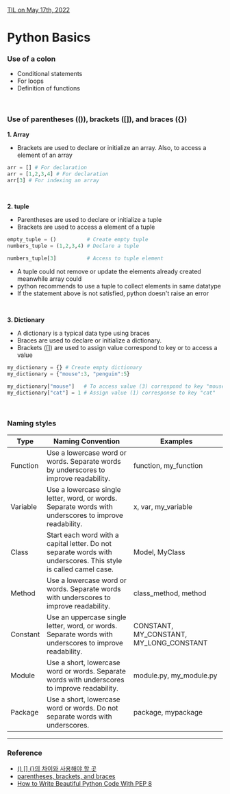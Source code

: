 [TIL on May 17th, 2022](../../TIL/2022/05/05-17-2022.md)
# **Python Basics**

### Use of a colon
- Conditional statements
- For loops
- Definition of functions

<br>

### Use of parentheses (()), brackets ([]), and braces ({})
**1. Array**
- Brackets are used to declare or initialize an array. Also, to access a element of an array

```python
arr = [] # For declaration
arr = [1,2,3,4] # For declaration
arr[3] # For indexing an array
```

<br>

**2. tuple**
- Parentheses are used to declare or initialize a tuple
- Brackets are used to access a element of a tuple

```python
empty_tuple = ()          # Create empty tuple
numbers_tuple = (1,2,3,4) # Declare a tuple

numbers_tuple[3]          # Access to tuple element
```

- A tuple could not remove or update the elements already created meanwhile array could
- python recommends to use a tuple to collect elements in same datatype
- If the statement above is not satisfied, python doesn't raise an error

<br>

**3. Dictionary**
- A dictionary is a typical data type using braces 
- Braces are used to declare or initialize a dictionary.
- Brackets ([]) are used to assign value correspond to key or to access a value

```python
my_dictionary = {} # Create empty dictionary
my_dictionary = {"mouse":3, "penguin":5}

my_dictionary["mouse"]   # To access value (3) correspond to key "mouse"
my_dictionary["cat"] = 1 # Assign value (1) corresponse to key "cat"
```

<br>

### Naming styles
| Type     | Naming Convention                                                                                               | Examples                                |
| -------- | --------------------------------------------------------------------------------------------------------------- | --------------------------------------- |
| Function | Use a lowercase word or words. Separate words by underscores to improve readability.                            | function, my_function                   |
| Variable | Use a lowercase single letter, word, or words. Separate words with underscores to improve readability.          | x, var, my_variable                     |
| Class    | Start each word with a capital letter. Do not separate words with underscores. This style is called camel case. | Model, MyClass                          |
| Method   | Use a lowercase word or words. Separate words with underscores to improve readability.	                         | class_method, method                    |
| Constant | Use an uppercase single letter, word, or words. Separate words with underscores to improve readability.         | CONSTANT, MY_CONSTANT, MY_LONG_CONSTANT |
| Module   | Use a short, lowercase word or words. Separate words with underscores to improve readability.                   | module.py, my_module.py                 |
| Package  | Use a short, lowercase word or words. Do not separate words with underscores.                                   | package, mypackage                      |

___

### Reference
- [() [] {}의 차이와 사용해야 할 곳](https://hashcode.co.kr/questions/4118/%EC%9D%98-%EC%B0%A8%EC%9D%B4%EC%99%80-%EC%82%AC%EC%9A%A9%ED%95%B4%EC%95%BC-%ED%95%A0-%EA%B3%B3)
- [parentheses, brackets, and braces](https://practicaltypography.com/parentheses-brackets-and-braces.html#:~:text=Parentheses%20are%20for%20separating%20citations,in%20technical%20and%20mathematical%20writing.)
- [How to Write Beautiful Python Code With PEP 8](https://realpython.com/python-pep8/)